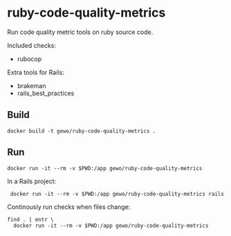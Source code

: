 # ruby-code-quality-metrics

Run code quality metric tools on ruby source code.

Included checks:

* rubocop

Extra tools for Rails:

* brakeman
* rails_best_practices

## Build

    docker build -t gewo/ruby-code-quality-metrics .

## Run

    docker run -it --rm -v $PWD:/app gewo/ruby-code-quality-metrics

In a Rails project:

     docker run -it --rm -v $PWD:/app gewo/ruby-code-quality-metrics rails

Continously run checks when files change:

    find . | entr \
      docker run -it --rm -v $PWD:/app gewo/ruby-code-quality-metrics
